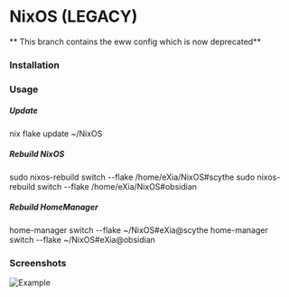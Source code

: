 # NixOS (LEGACY)
** This branch contains the eww config which is now deprecated**

### Installation

### Usage

##### Update
nix flake update ~/NixOS

##### Rebuild NixOS
sudo nixos-rebuild switch --flake /home/eXia/NixOS#scythe
sudo nixos-rebuild switch --flake /home/eXia/NixOS#obsidian

##### Rebuild HomeManager
home-manager switch --flake ~/NixOS#eXia@scythe
home-manager switch --flake ~/NixOS#eXia@obsidian


### Screenshots
![Example](https://github.com/mewoocat/NixOS/blob/main/desktop.png)
